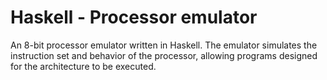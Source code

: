 # Haskell - Processor emulator
An 8-bit processor emulator written in Haskell. The emulator simulates the instruction set and behavior of the processor, allowing programs designed for the architecture to be executed.
